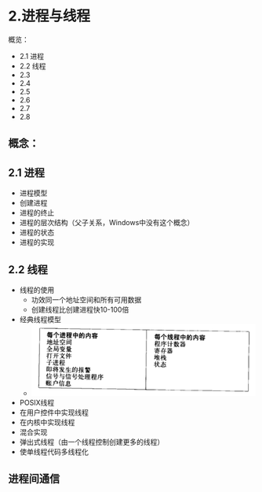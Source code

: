 # 2.进程与线程
概览：
- 2.1 进程
- 2.2 线程
- 2.3
- 2.4
- 2.5
- 2.6
- 2.7
- 2.8


概念：
- 


## 2.1 进程
- 进程模型
- 创建进程
- 进程的终止
- 进程的层次结构（父子关系，Windows中没有这个概念）
- 进程的状态
- 进程的实现

## 2.2 线程
- 线程的使用
  - 功效同一个地址空间和所有可用数据
  - 创建线程比创建进程快10-100倍
- 经典线程模型
  - ![avatar](./img/2.png)
- POSIX线程
- 在用户控件中实现线程
- 在内核中实现线程
- 混合实现
- 弹出式线程（由一个线程控制创建更多的线程）
- 使单线程代码多线程化

## 进程间通信